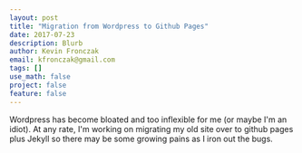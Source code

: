 ```yaml
---
layout: post
title: "Migration from Wordpress to Github Pages"
date: 2017-07-23
description: Blurb
author: Kevin Fronczak
email: kfronczak@gmail.com
tags: []
use_math: false
project: false
feature: false
---
```


Wordpress has become bloated and too inflexible for me (or maybe I'm an idiot). At any rate, I'm working on migrating my old site over to github pages plus Jekyll so there may be some growing pains as I iron out the bugs.